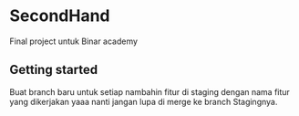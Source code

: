 # SecondHand

Final project untuk Binar academy

## Getting started
Buat branch baru untuk setiap nambahin fitur di staging dengan nama fitur yang dikerjakan yaaa
nanti jangan lupa di merge ke branch Stagingnya.